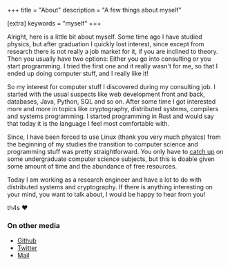 +++
title = "About"
description = "A few things about myself"

[extra]
keywords = "myself"
+++

Alright, here is a little bit about myself. Some time ago I have studied physics, but after graduation
I quickly lost interest, since except from research there is not really a job market for it,
if you are inclined to theory. Then you usually have two options: Either you go into consulting
or you start programming. I tried the first one and it really wasn't for me, so that I ended up doing
computer stuff, and I really like it!

So my interest for computer stuff I discovered during my consulting job. I started with the usual suspects
like web development front and back, databases, Java, Python, SQL and so on. After some time I got 
interested more and more in topics like cryptography, distributed systems, compilers and systems programming.
I started programming in Rust and would say that today it is the language I feel most comfortable with.

Since, I have been forced to use Linux (thank you very much physics) from the beginning of my studies
the transition to computer science and programming stuff was pretty straightforward. You only have
to [catch up](https://teachyourselfcs.com/) on some undergraduate computer science subjects, but this
is doable given some amount of time and the abundance of free resources.

Today I am working as a research engineer and have a lot to do with distributed systems and cryptography.
If there is anything interesting on your mind, you want to talk about, I would be happy to hear from you!

th4s :heart:

### On other media
- [Github](https://github.com/th4s)
- [Twitter](https://twitter.com/th4s_)
- [Mail](mailto:c3lzdGVtc0BtZXRhdm9pZC54eXo=)




